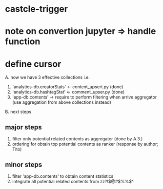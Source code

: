 # castcle-trigger

# note on convertion jupyter => handle function

# define cursor
A. now we have 3 effective collections i.e. 
1. 'analytics-db.creatorStats' <- content_upsert.py (done)
2. 'analytics-db.hashtagStat' <- comment_upser.py (done)
3. 'app-db.contents' -> require to perform filtering when arrive aggregator (use aggregation from above collections instead)

B. next steps
## major steps
1. filter only potential related contents as aggregator (done by A.3.)
2. ordering for obtain top potential contents as ranker (response by author; Tito)

## minor steps
1. filter 'app-db.contents' to obtain content statistics
2. integrate all potential related contents from zz?!$@#$%%$^
